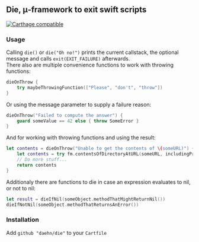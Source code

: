 ## Die, μ-framework to exit swift scripts
[![Carthage compatible](https://img.shields.io/badge/Carthage-compatible-4BC51D.svg?style=flat)](https://github.com/Carthage/Carthage)

### Usage

Calling `die()` or `die("Oh no!")` prints the current callstack, the optional message and calls `exit(EXIT_FAILURE)` afterwards.  
There also are multiple convenience functions to work with throwing functions:

```swift
dieOnThrow {
    try maybeThrowingFunction(["Please", "don't", "throw"])
}
```

Or using the message parameter to supply a failure reason:

```swift
dieOnThrow("Failed to compute the answer") {
    guard someValue == 42 else { throw SomeError }
}
```

And for working with throwing functions and using the result:

```swift
let contents = dieOnThrow("Unable to get the contents of \(someURL)") {
    let contents = try fm.contentsOfDirectoryAtURL(someURL, includingPropertiesForKeys: nil, options: [])
    // Do more stuff...
    return contents
}
```

Additionaly there are functions to die in case an expression evaluates to nil, or not to nil:
```swift
let result = dieIfNil(someObject.methodThatMightReturnNil())
dieIfNotNil(someObject.methodThatReturnsAnError())
```


### Installation

Add `github "daehn/die"` to your `Cartfile`
